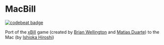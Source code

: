 # MacBill

[![codebeat badge](https://codebeat.co/badges/5b3ad9da-7b1f-4545-b1d2-f4d3427950b1)](https://codebeat.co/projects/github-com-alistairmcmillan-macbill)

Port of the [xBill](http://www.xbill.org) game (created by [Brian Wellington](bwelling@xbill.org) and [Matias Duarte](matias@hyperimage.com)) to the Mac (by [Ishioka Hiroshi](http://www.geocities.co.jp/SiliconValley-PaloAlto/8861/mac/#macbill/))
